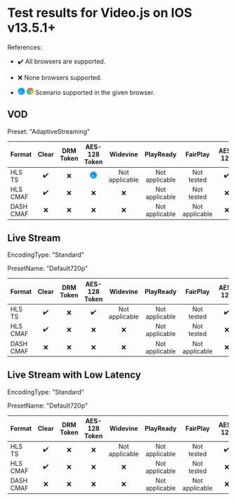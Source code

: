 # Test results for Video.js on IOS v13.5.1+

References:

- ✔️ All browsers are supported.

- ❌ None browsers supported.

- ![safari](../../icons/safari.png) ![chrome](../../icons/chrome.png) Scenario supported in the given browser.

## VOD

Preset: "AdaptiveStreaming"

| Format | Clear | DRM Token | AES-128 Token | Widevine | PlayReady | FairPlay | AES-128 | Sidecar caption |
| --------- | :---: | :---: | :----------------------------------------------------------: | :----------------------------------------------------------: | :------: | :----------------------------------------------------------: | :------: | :------: |
| HLS TS    | ✔️ | ❌ | ![safari](../../icons/safari.png) | Not applicable | Not applicable | Not tested | ✔️ | ✔️ |
| HLS CMAF  | ✔️ | ❌ | ❌ | ❌ | Not applicable | Not tested | ❌ | ✔️ |
| DASH CMAF | ❌ | ❌ | ❌ | ❌ | Not applicable | Not applicable | ❌ | ❌ |

## Live Stream

EncodingType: "Standard"

PresetName: "Default720p"

| Format | Clear | DRM Token | AES-128 Token | Widevine | PlayReady | FairPlay | AES-128 | Live Transcription |
| --------- | :---: | :---: | :----------------------------------------------------------: | :----------------------------------------------------------: | :------: | :----------------------------------------------------------: | :------: | :------: |
| HLS TS    | ✔️ | ❌ | ✔️ | Not applicable | Not applicable | Not tested | ✔️ | ✔️ |
| HLS CMAF  | ✔️ | ❌ | ❌ | ❌ | Not applicable | Not tested | ❌ | ✔️ |
| DASH CMAF | ❌ | ❌ | ❌ | ❌ | Not applicable | Not applicable | ❌ | ❌ |

## Live Stream with Low Latency

EncodingType: "Standard"

PresetName: "Default720p"

| Format | Clear | DRM Token | AES-128 Token | Widevine | PlayReady | FairPlay | AES-128 |
| --------- | :---: | :---: | :----------------------------------------------------------: | :----------------------------------------------------------: | :------: | :----------------------------------------------------------: | :----------------------------------------------------------: |
| HLS TS    | ✔️ | ❌ | ❌ | Not applicable | Not applicable | Not tested | ✔️ |
| HLS CMAF  | ✔️ | ❌ | ❌ | ❌ | Not applicable | Not tested | ❌ |
| DASH CMAF | ❌ | ❌ | ❌ | ❌ | Not applicable | Not applicable | ❌ |
